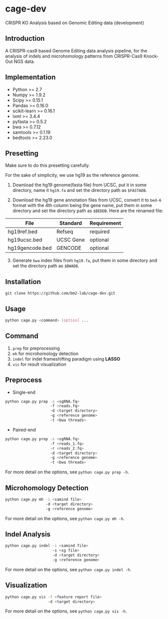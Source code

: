 # cage-dev
CRISPR KO Analysis based on Genomic Editing data (development)

## Introduction
A CRISPR-cas9 based Genome Editing data analysis pipeline, for the
analysis of indels and microhomology patterns from CRISPR-Cas9
Knock-Out NGS data.

## Implementation
* Python >= 2.7
* Numpy >= 1.9.2
* Scipy >= 0.15.1
* Pandas >= 0.16.0
* scikit-learn >= 0.16.1
* lxml >= 3.4.4
* pyfasta >= 0.5.2
* bwa >= 0.7.12
* samtools >= 0.1.19
* bedtools >= 2.23.0

## Presetting
Make sure to do this presetting carefully. 

For the sake of simplicity, we use hg19 as the reference genome.

1. Download the hg19 genome(fasta file) from UCSC, put it in some
   directory, name it `hg19.fa` and set the directory path as
   `$FASTADB`.
   
2. Download the hg19 gene annotation files from UCSC, convert it to
   `bed-6` format with the 4th column being the gene name, put them in
   some directory and set the directory path as `$BEDDB`. Here are the
   renamed file:
>>
File | Standard | Requirement
------|-----|-----
hg19ref.bed | Refseq |required
hg19ucsc.bed | UCSC Gene | optional
hg19gencode.bed | GENCODE | optional

3. Generate `bwa` index files from `hg19.fa`, put them in some directory
   and set the directory path as `$BWADB`.

## Installation
```
git clone https://github.com/bm2-lab/cage-dev.git
```

## Usage
```bash
python cage.py <command> [option] ...
```

## Command
1. `prep` for preprocessing
2. `mh` for microhomology detection
3. `indel` for indel frameshifting paradigm using **LASSO**
4. `vis` for result visualization

## Preprocess
* Single-end
```bash
python cage.py prep -s <sgRNA.fq>
	                -f <reads.fq>
	                -d <target directory>
                    -g <reference genome>
					-t <bwa threads>
```

* Paired-end
```bash
python cage.py prep -s <sgRNA.fq>
                    -f <reads_1.fq>
					-r <reads_2.fq>
					-d <target directory>
					-g <reference genome>
					-t <bwa threads>
```
For more detail on the options, see `python cage.py prep -h`.

## Microhomology Detection
```bash
python cage.py mh -i <samind file>
                  -d <target directory>
	              -g <reference genome>
```
For more detail on the options, see `python cage.py mh -h`.

## Indel Analysis
```bash
python cage.py indel -i <samind file>
                     -s <sg file>
                     -d <target directory>
	                 -g <reference genome>
```
For more detail on the options, see `python cage.py indel -h`.

## Visualization
```bash
python cage.py vis -f <feature report file>
                   -d <target directory>
```
For more detail on the options, see `python cage.py vis -h`.				
